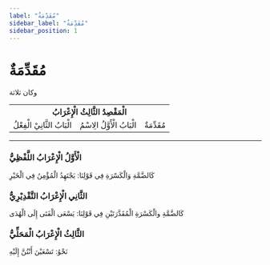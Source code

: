 ```yaml
---
label: "مُقَدِّمَةٌ"
sidebar_label: "مُقَدِّمَةٌ"
sidebar_position: 1
---
```


# مُقَدِّمَةٌ

وكان ثلاثة

<table>
    <tr>
        <th colspan="3">الْمَقْصِدُ الثَّالِثُ الْإِعْرَابُ</th>
    </tr>
    <tr>
        <td>الْبَابُ الثَّانِيْ الْفِعْلُ</td>
        <td>الْبَابُ الْأَوَّلُ الِاسْمُ</td>
        <td>مُقَدِّمَةٌ</td>
    </tr>
</table>

---

### الْأَوَّلُ الْإِعْرَابُ اللَّفْظِيُّ

كَالضَّمَّةِ وَالْكَسْرَةِ فِي قَوْلِنَا: يَجْتَهِدُ الْمُؤْمِنُ فِي الْخَيْرِ

### الثَّانِي الْإِعْرَابُ التَّقْدِيْرِيُّ

كَالضَّمَّةِ والْكَسْرَةِ  الْمُقَدَّرَتَيْنِ فِي قَوْلِنَا: يَسْعَی الْفَتَی إِلَی الْهُدَی

### الثَّالِثُ الْإِعْرَابُ الْمَحَلِّيُّ

 نَحْوُ: تَسْعَيْنَ أَنْتُنَّ إِلَيْهِ
